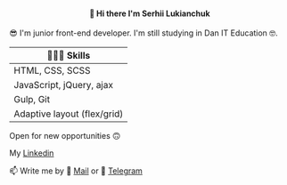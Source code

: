 <h4 align =center>👋 Hi there I'm Serhii Lukianchuk </h4>

😎 I'm junior front-end developer. I'm still studying in Dan IT Education
🤓.

| 👩🏻‍🏫 Skills                   |
| --------------------------- |
| HTML, CSS, SCSS             |
| JavaScript, jQuery, ajax    |
| Gulp, Git                   |
| Adaptive layout (flex/grid) |

Open for new opportunities 🙃

<p> My <a href="linkedin.com/in/sergey-lukianchuk-9643b515b"> Linkedin<a></p>

📫 Write me by 📧 <a href="mailto:lukianchuk.s@gmail.com"> Mail<a> or 💬 [ Telegram](https://t.me/lucky_serj)
